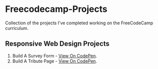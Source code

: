 # Freecodecamp-Projects
Collection of the projects I've completed working on the FreeCodeCamp curriculum.

## Responsive Web Design Projects
1. Build A Survey Form - [View On CodePen](https://codepen.io/casssb/pen/rNJJqLX).
2. Build A Tribute Page - [View On CodePen](https://codepen.io/casssb/pen/WNMWNab).
